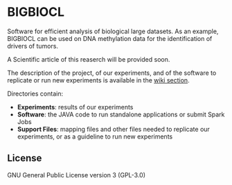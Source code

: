 # BIGBIOCL
Software for efficient analysis of biological large datasets. As an example, BIGBIOCL can be used on DNA methylation data for the identification of drivers of tumors.
  
A Scientific article of this reaserch will be provided soon.
  
The description of the project, of our experiments, and of the software to replicate or run new experiments is available in the [wiki section](https://github.com/fcproj/BIGBIOCL/wiki).
  
Directories contain:
* __Experiments__: results of our experiments
* __Software__: the JAVA code to run standalone applications or submit Spark Jobs
* __Support Files__: mapping files and other files needed to replicate our experiments, or as a guideline to run new experiments
  
## License

GNU General Public License version 3 (GPL-3.0)
